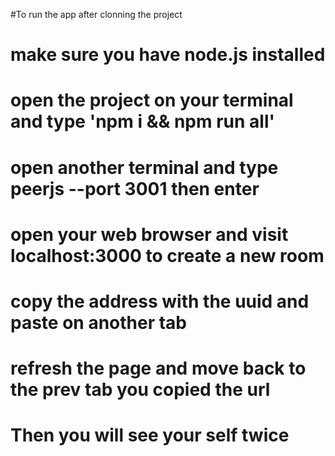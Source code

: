 #To run the app after clonning the project
# make sure you have node.js installed
# open the project on your terminal and type 'npm i && npm run all'
# open another terminal and type peerjs --port 3001 then enter
# open your web browser and visit localhost:3000 to create a new room
# copy the address with the uuid and paste on another tab 
# refresh the page and move back to the prev tab you copied the url
# Then you will see your self twice
